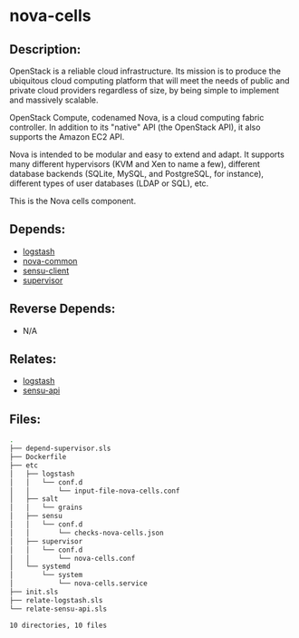 # nova-cells

## Description:

OpenStack is a reliable cloud infrastructure. Its mission is to produce the ubiquitous cloud computing platform that will meet the needs of public and private cloud providers regardless of size, by being simple to implement and massively scalable.

OpenStack Compute, codenamed Nova, is a cloud computing fabric controller. In addition to its "native" API (the OpenStack API), it also supports the Amazon EC2 API.

Nova is intended to be modular and easy to extend and adapt. It supports many different hypervisors (KVM and Xen to name a few), different database backends (SQLite, MySQL, and PostgreSQL, for instance), different types of user databases (LDAP or SQL), etc.

This is the Nova cells component.

## Depends:

  -  [logstash](salt/logstash)
  -  [nova-common](salt/nova-common)
  -  [sensu-client](salt/sensu-client)
  -  [supervisor](salt/supervisor)

## Reverse Depends:

  -  N/A

## Relates:

  -  [logstash](salt/logstash)
  -  [sensu-api](salt/sensu-api)

## Files:

```bash
.
├── depend-supervisor.sls
├── Dockerfile
├── etc
│   ├── logstash
│   │   └── conf.d
│   │       └── input-file-nova-cells.conf
│   ├── salt
│   │   └── grains
│   ├── sensu
│   │   └── conf.d
│   │       └── checks-nova-cells.json
│   ├── supervisor
│   │   └── conf.d
│   │       └── nova-cells.conf
│   └── systemd
│       └── system
│           └── nova-cells.service
├── init.sls
├── relate-logstash.sls
└── relate-sensu-api.sls

10 directories, 10 files
```
